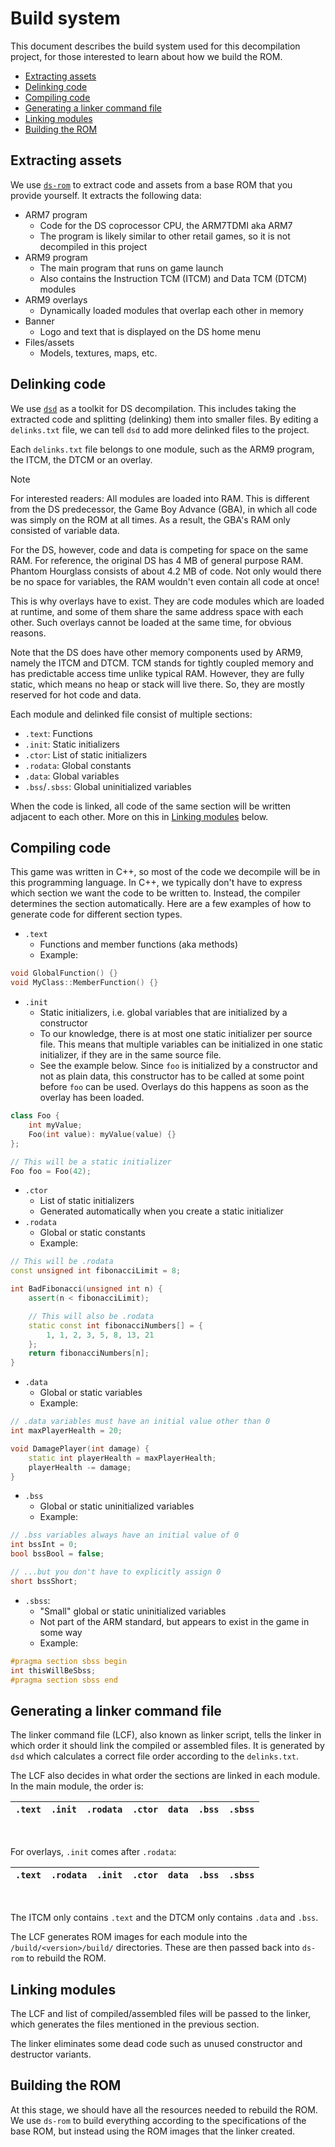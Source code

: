 # Build system
This document describes the build system used for this decompilation project, for those interested to learn about how we build
the ROM.
- [Extracting assets](#extracting-assets)
- [Delinking code](#delinking-code)
- [Compiling code](#compiling-code)
- [Generating a linker command file](#generating-a-linker-command-file)
- [Linking modules](#linking-modules)
- [Building the ROM](#building-the-rom)

## Extracting assets
We use [`ds-rom`](https://github.com/AetiasHax/ds-rom) to extract code and assets from a base ROM that you provide yourself. It
extracts the following data:
- ARM7 program
    - Code for the DS coprocessor CPU, the ARM7TDMI aka ARM7
    - The program is likely similar to other retail games, so it is not decompiled in this project
- ARM9 program
    - The main program that runs on game launch
    - Also contains the Instruction TCM (ITCM) and Data TCM (DTCM) modules
- ARM9 overlays
    - Dynamically loaded modules that overlap each other in memory
- Banner
    - Logo and text that is displayed on the DS home menu
- Files/assets
    - Models, textures, maps, etc.

## Delinking code
We use [`dsd`](https://github.com/AetiasHax/ds-decomp) as a toolkit for DS decompilation. This includes taking the extracted
code and splitting (delinking) them into smaller files. By editing a `delinks.txt` file, we can tell `dsd` to add more delinked
files to the project.

Each `delinks.txt` file belongs to one module, such as the ARM9 program, the ITCM, the DTCM or an overlay.

> [!NOTE]
> For interested readers:
> All modules are loaded into RAM. This is different from the DS predecessor, the Game Boy Advance (GBA), in which all code was
> simply on the ROM at all times. As a result, the GBA's RAM only consisted of variable data.
>
> For the DS, however, code and data is competing for space on the same RAM. For reference, the original DS has 4 MB of general
> purpose RAM. Phantom Hourglass consists of about 4.2 MB of code. Not only would there be no space for variables, the RAM
> wouldn't even contain all code at once!
>
> This is why overlays have to exist. They are code modules which are loaded at runtime, and some of them share the same
> address space with each other. Such overlays cannot be loaded at the same time, for obvious reasons.
>
> Note that the DS does have other memory components used by ARM9, namely the ITCM and DTCM. TCM stands for tightly coupled
> memory and has predictable access time unlike typical RAM. However, they are fully static, which means no heap or stack will
> live there. So, they are mostly reserved for hot code and data.

Each module and delinked file consist of multiple sections:
- `.text`: Functions
- `.init`: Static initializers
- `.ctor`: List of static initializers
- `.rodata`: Global constants
- `.data`: Global variables
- `.bss`/`.sbss`: Global uninitialized variables

When the code is linked, all code of the same section will be written adjacent to each other. More on this in
[Linking modules](#linking-modules) below.

## Compiling code
This game was written in C++, so most of the code we decompile will be in this programming language. In C++, we typically don't
have to express which section we want the code to be written to. Instead, the compiler determines the section automatically.
Here are a few examples of how to generate code for different section types.

- `.text`
    - Functions and member functions (aka methods)
    - Example:
```cpp
void GlobalFunction() {}
void MyClass::MemberFunction() {}
```
- `.init`
    - Static initializers, i.e. global variables that are initialized by a constructor
    - To our knowledge, there is at most one static initializer per source file. This means that multiple variables can be
    initialized in one static initializer, if they are in the same source file.
    - See the example below. Since `foo` is initialized by a constructor and not as plain data, this constructor has to be
    called at some point before `foo` can be used. Overlays do this happens as soon as the overlay has been loaded.
```cpp
class Foo {
    int myValue;
    Foo(int value): myValue(value) {}
};

// This will be a static initializer
Foo foo = Foo(42);
```
- `.ctor`
    - List of static initializers
    - Generated automatically when you create a static initializer
- `.rodata`
    - Global or static constants
    - Example:
```cpp
// This will be .rodata
const unsigned int fibonacciLimit = 8;

int BadFibonacci(unsigned int n) {
    assert(n < fibonacciLimit);

    // This will also be .rodata
    static const int fibonacciNumbers[] = {
        1, 1, 2, 3, 5, 8, 13, 21
    };
    return fibonacciNumbers[n];
}
```
- `.data`
    - Global or static variables
    - Example:
```cpp
// .data variables must have an initial value other than 0
int maxPlayerHealth = 20;

void DamagePlayer(int damage) {
    static int playerHealth = maxPlayerHealth;
    playerHealth -= damage;
}
```
- `.bss`
    - Global or static uninitialized variables
    - Example:
```cpp
// .bss variables always have an initial value of 0
int bssInt = 0;
bool bssBool = false;

// ...but you don't have to explicitly assign 0
short bssShort;
```
- `.sbss`:
    - "Small" global or static uninitialized variables
    - Not part of the ARM standard, but appears to exist in the game in some way
    - Example:
```cpp
#pragma section sbss begin
int thisWillBeSbss;
#pragma section sbss end
```

## Generating a linker command file

The linker command file (LCF), also known as linker script, tells the linker in which order it should link the compiled or
assembled files. It is generated by `dsd` which calculates a correct file order according to the `delinks.txt`.

The LCF also decides in what order the sections are linked in each module. In the main module, the order is:

 `.text` | `.init` | `.rodata` | `.ctor` | `data` | `.bss` | `.sbss`
---------|---------|-----------|---------|--------|--------|---------
<br>

For overlays, `.init` comes after `.rodata`:

 `.text` | `.rodata` | `.init` | `.ctor` | `data` | `.bss` | `.sbss`
---------|-----------|---------|---------|--------|--------|---------
<br>

The ITCM only contains `.text` and the DTCM only contains `.data` and `.bss`.

The LCF generates ROM images for each module into the `/build/<version>/build/` directories. These are then passed back into
`ds-rom` to rebuild the ROM.

## Linking modules
The LCF and list of compiled/assembled files will be passed to the linker, which generates the files mentioned in the previous
section.

The linker eliminates some dead code such as unused constructor and destructor variants.

## Building the ROM

At this stage, we should have all the resources needed to rebuild the ROM. We use `ds-rom` to build everything according to the
specifications of the base ROM, but instead using the ROM images that the linker created.

